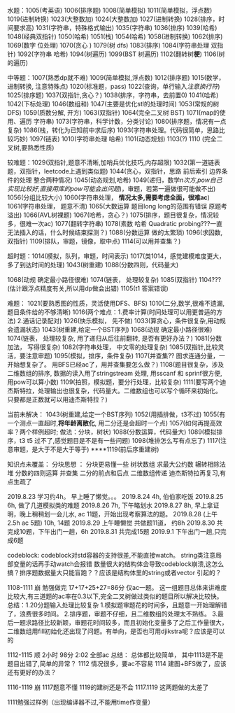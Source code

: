 水题：1005(考英语)  1006(排序题) 1008(简单模拟) 1011(简单模拟，浮点数) 1019(进制转换) 1023(大整数加) 1024(大整数加)
1027(进制转换) 1028(排序，时间要求高) 1031(字符串，特殊格式输出) 1035(字符串) 1036(排序) 1039(哈希) 1048(经典双指针) 1050(哈希) 1051(栈) 1054(哈希) 1058(进制转换) 
1062(排序) 1069(数字 位处理) 1070(贪心 ) 1079(树 dfs) 1083(排序) 1084(字符串处理 双指针)
1092(字符串 哈希) 1094(树遍历) 1099(BST 树遍历) 1102(翻转树**梗**) 1106(树的遍历)

中等题：1007(熟悉dp就不难) 1009(简单模拟,浮点数) 1012(排序题) 1015(数学，进制转换, 注意特殊点) 1020(标准题，pass)
1022(查询，单行输入*注意换行符*) 1025(排序题) 1037(双指针,贪心？)  1038(排序，字符串，去前置0) 1041(哈希)
1042(下标处理) 1046(数组和) 1047(主要是优化stl的处理时间) 1053(常规的树DFS)
1059(质数分解, 开方) 1063(双指针) 1064(完全二叉树 BST) 1071(map的使用、遍历 字符串)
1073(字符串，科学计数，分类讨论)
1080(排序题，情况有一点复杂)
1086(栈，转化为已知前中求后序)
1093(字符串处理。代码很简单，思路比较巧妙)
1097(链表)
1010(字符串处理 哈希)
1101(动态规划)
1103(?)
1110 (完全二叉树,要熟悉性质)

较难题：1029(双指针,题意不清晰,加哨兵优化技巧,内存超限)
1032(第一道链表题，双指针，leetcode上遇到类似题)
1044(贪心，双指针，思路 前后索引 边界条件的处理 整合两种情况) 
1045(动态规划,哈希)
1049(递归，数学*n次方,pow自己实现比较好,直接用库的pow可能会出问题*)，审题，若第一遍做很可能做不出)
1056(分组比较大小)
1060(字符串处理， **情况太多,需要考虑全面，很难ac**)
1061(字符串处理， 题意不清)
1065(大数运算 题目long long的范围有错误 原题考溢出)
1066(AVL树裸题)
1067(哈希，贪心？)
1075(排序，题目很复杂，情况较多，很难一次ac)
1077(翻转字符串)
1078(素数 哈希 Quadratic probing???一直无法插入的话，什么时候结束探测？)
1088(分数运算 做的太繁琐)
1096(求因数,双指针)
1109(排队，审题，镜像，取中点)
1114(可以用并查集？)

超时题：1014(模拟，队列，审题，时间表示) 
1017(类1014，感觉建模难度更大，多了到达时间的处理)
1043(树重建)
1088(分数四则，代码量大)

1068(动规 确定最小路径很难)
1074(链表， 处理较复杂)
1085(双指针)
1104??? (估计跟浮点精度有关,所以用dp做会出错)
1105(t1 答案错误)


难题：
1021(要熟悉图的性质，灵活使用DFS、BFS) 
1010(二分,数学,很难不遗漏,题目条件给的不够清晰) 
1016(两个难点：1.费率计算(时间处理可以用更普适的方法) 2.通话记录配对) 
1026(快乐模拟， 先不做)
1033(算贪心，条件很复杂,用动规会遗漏状态)
1043(树重建,给定一个BST序列)
1068(动规 确定最小路径很难)
1074(链表， 处理较复杂, 用了递归从后往前翻转, 是否有更好办法？)
1081(分数加法， 写得很复杂)
1082(字符串处理， 中文零的处理复杂)
1085(双指针,比较灵活，要注意审题)
1095(模拟，排序，条件复杂)
1107(并查集?? 图求连通分量，一开始想复杂了。 用BFS已经ac了，用并查集要怎么做？)
1108(题目很复杂，涉及二维数组的排序, 数据的读入用了stringstream 处理, 用sscanf 和 sprinf很方便, 用pow可以算小数)
1109(拍照，模拟题，要分行处理，比较复杂)
1111(要写两个迪杰斯特拉，处理输出也很复杂，代码量大。二维数组也可以写个循环来初始化。 只要都是正数就可以用迪杰斯特拉？)

当前未解决：
1043(树重建,给定一个BST序列)
1052(用插排做，t3不过)
1055(有一个测点一直超时,**将年龄离散化**, 用二分还是会超时一个点)
1057(如何再提高效率？两个样例超时; 做法：分块，树状)
1088(分数运算，代码量大)
1089(模拟排序，t3 t5 过不了,感觉题目是不是有一些问题)
1098(堆排怎么写有点忘了)
1117(注意审题，是大于不是大于等于)
****1119(前后序重建树)


知识点未覆盖：
分块思想 ：
分块更易懂一些
树状数组
求最大公约数 辗转相除法
堆
分数的四则运算
并查集
二分的前点和后点
二维数组传递
迪杰斯特拉再复习,有点生疏了

2019.8.23 学习约4h。 早上睡了懒觉。。。
2019.8.24 4h, 伯伯家吃饭
2019.8.25 6h, 做了几道模拟类的难题
2019.8.26 7h, 下午略划水
2019.8.27 8h, 早上拿证明，晚上稍稍划一会儿水, ac 11题，开始出现考察算法的题。
2019.8.28 (上午2.5h ac 5题) 10h, 14题
2019.8.29 上午睡懒觉 共做题11道， 约8h
2019.8.30 共完成10题，下午出门一趟，6h
2019.8.31 共完成15题
2019.9.1 下午出门一趟,只完成6题

codeblock:
codeblock对std容器的支持很差,不能直接watch。
string类注意局部变量的话再手动watch会报错
数量很大的结构体会导致codeblock崩溃,这怎么搞？排序题数据量大只能盲跑？？应该是结构体里的string或者vector 引起的？


1108-1111 崩 勉强做完 17+17+25+27=86分 仅ac一题。
这一组题目总体来讲难度比较大,有三道题的ac率在0.3以下,完全二叉树做过类似的题目所以解决比较快。
总结：1.20分题输入处理比较复杂
1.模拟题审题花的时间多，且题意一开始理解错了，浪费很多时间。
2.排序题，审题不仔细，且二维数组的处理太不熟练。
3.最后一题求路径比较新颖，审题花时间较多，而且初始化变量多了之后工作量很大，二维数组用fill初始化还出现了问题。有单向，是否也可用djikstra呢？应该是可以的

1112-1115 顺 2小时 98分  2:02 全部ac
总结：
总体都比较简单， 其中1113是不是题目出错了,简单的异常？ 
1112 情况很多，要ac不容易  1114 建图+BFS做了，应该还有更好的办法？

1116-1119 崩  1117题意不懂 1119的建树还是不会
1117.1119 这两题做的太差了


1111勉强过样例（出现编译器不过,不能用time作变量）

